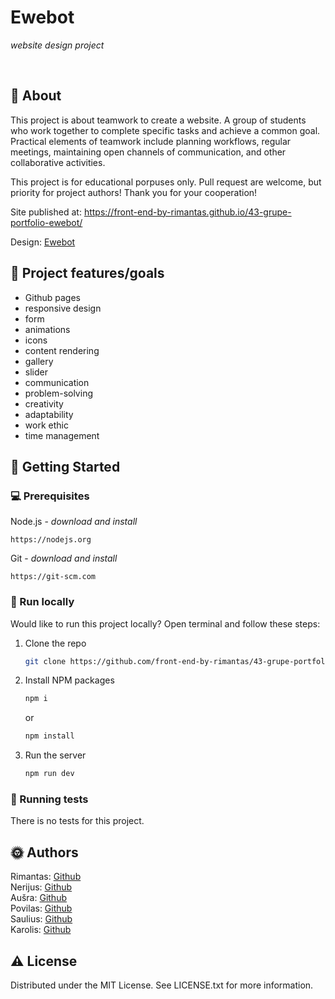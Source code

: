 # Ewebot

_website design project_

<br>

## 🌟 About

This project is about teamwork to create a website. A group of students who work together to complete specific tasks and achieve a common goal. Practical elements of teamwork include planning workflows, regular meetings, maintaining open channels of communication, and other collaborative activities.

This project is for educational porpuses only. Pull request are welcome, but priority for project authors! Thank you for your cooperation!

Site published at: https://front-end-by-rimantas.github.io/43-grupe-portfolio-ewebot/

Design: [Ewebot](https://ewebotwp.com/home-10/?fbclid=IwAR38UbrKhivX_0eXkG06LaysYAbWk2MmGvuRnR7UY3jmK0GSQq-9PF7grYk)

## 🎯 Project features/goals

-   Github pages
-   responsive design
-   form
-   animations
-   icons
-   content rendering
-   gallery
-   slider
-   communication
-   problem-solving
-   creativity
-   adaptability
-   work ethic
-   time management

## 🧰 Getting Started

### 💻 Prerequisites

Node.js - _download and install_

```
https://nodejs.org
```

Git - _download and install_

```
https://git-scm.com
```

### 🏃 Run locally

Would like to run this project locally? Open terminal and follow these steps:

1. Clone the repo
    ```sh
    git clone https://github.com/front-end-by-rimantas/43-grupe-portfolio-ewebot
    ```
2. Install NPM packages
    ```sh
    npm i
    ```
    or
    ```sh
    npm install
    ```
3. Run the server
    ```sh
    npm run dev
    ```

### 🧪 Running tests

There is no tests for this project.

## 🌞 Authors

Rimantas: [Github](https://github.com/belauzas)\
Nerijus: [Github](https://github.com/NerijusBun)\
Aušra: [Github](https://github.com/AusraMundus)\
Povilas: [Github](https://github.com/baubasdrsk)\
Saulius: [Github](https://github.com/sauliuskarlinskas)\
Karolis: [Github](https://github.com/karolis879)

## ⚠️ License

Distributed under the MIT License. See LICENSE.txt for more information.
